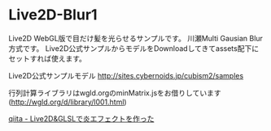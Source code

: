 # Live2D-Blur1
Live2D WebGL版で目だけ髪を光らせるサンプルです。
川瀬Multi Gausian Blur方式です。
Live2D公式サンプルからモデルをDownloadしてきてassets配下にセットすれば使えます。

Live2D公式サンプルモデル http://sites.cybernoids.jp/cubism2/samples

行列計算ライブラリはwgld.orgのminMatrix.jsをお借りしています(http://wgld.org/d/library/l001.html)

[qiita - Live2D&GLSLで炎エフェクトを作った](https://qiita.com/naotaro0123/items/522d50c1fccc26764286)
